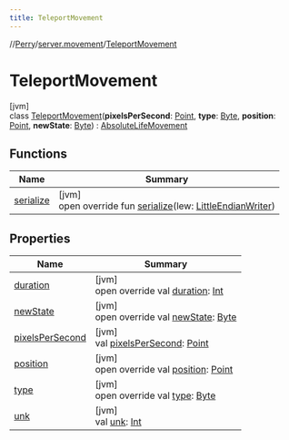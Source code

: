 ```yaml
---
title: TeleportMovement
---
```

//[Perry](../../../index.html)/[server.movement](../index.html)/[TeleportMovement](index.html)



# TeleportMovement



[jvm]\
class [TeleportMovement](index.html)(**pixelsPerSecond**: [Point](https://docs.oracle.com/javase/8/docs/api/java/awt/Point.html), **type**: [Byte](https://kotlinlang.org/api/latest/jvm/stdlib/kotlin/-byte/index.html), **position**: [Point](https://docs.oracle.com/javase/8/docs/api/java/awt/Point.html), **newState**: [Byte](https://kotlinlang.org/api/latest/jvm/stdlib/kotlin/-byte/index.html)) : [AbsoluteLifeMovement](../-absolute-life-movement/index.html)



## Functions


| Name | Summary |
|---|---|
| [serialize](serialize.html) | [jvm]<br>open override fun [serialize](serialize.html)(lew: [LittleEndianWriter](../../tools.data.output/-little-endian-writer/index.html)) |


## Properties


| Name | Summary |
|---|---|
| [duration](index.html#510639657%2FProperties%2F863300109) | [jvm]<br>open override val [duration](index.html#510639657%2FProperties%2F863300109): [Int](https://kotlinlang.org/api/latest/jvm/stdlib/kotlin/-int/index.html) |
| [newState](index.html#1818020748%2FProperties%2F863300109) | [jvm]<br>open override val [newState](index.html#1818020748%2FProperties%2F863300109): [Byte](https://kotlinlang.org/api/latest/jvm/stdlib/kotlin/-byte/index.html) |
| [pixelsPerSecond](index.html#-1172466951%2FProperties%2F863300109) | [jvm]<br>val [pixelsPerSecond](index.html#-1172466951%2FProperties%2F863300109): [Point](https://docs.oracle.com/javase/8/docs/api/java/awt/Point.html) |
| [position](index.html#-306629580%2FProperties%2F863300109) | [jvm]<br>open override val [position](index.html#-306629580%2FProperties%2F863300109): [Point](https://docs.oracle.com/javase/8/docs/api/java/awt/Point.html) |
| [type](index.html#-191020221%2FProperties%2F863300109) | [jvm]<br>open override val [type](index.html#-191020221%2FProperties%2F863300109): [Byte](https://kotlinlang.org/api/latest/jvm/stdlib/kotlin/-byte/index.html) |
| [unk](index.html#1438992779%2FProperties%2F863300109) | [jvm]<br>val [unk](index.html#1438992779%2FProperties%2F863300109): [Int](https://kotlinlang.org/api/latest/jvm/stdlib/kotlin/-int/index.html) |

